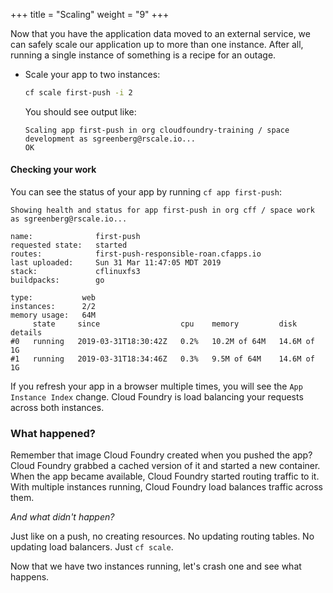 +++
title = "Scaling"
weight = "9"
+++

Now that you have the application data moved to an external service, we can safely scale our application up to more than one instance. After all, running a single instance of something is a recipe for an outage.

* Scale your app to two instances:

  ```sh
  cf scale first-push -i 2
  ```

  You should see output like:

  ```
  Scaling app first-push in org cloudfoundry-training / space development as sgreenberg@rscale.io...
  OK
  ```

#### Checking your work

You can see the status of your app by running `cf app first-push`:

```
Showing health and status for app first-push in org cff / space work as sgreenberg@rscale.io...

name:              first-push
requested state:   started
routes:            first-push-responsible-roan.cfapps.io
last uploaded:     Sun 31 Mar 11:47:05 MDT 2019
stack:             cflinuxfs3
buildpacks:        go

type:           web
instances:      2/2
memory usage:   64M
     state     since                  cpu    memory         disk          details
#0   running   2019-03-31T18:30:42Z   0.2%   10.2M of 64M   14.6M of 1G   
#1   running   2019-03-31T18:34:46Z   0.3%   9.5M of 64M    14.6M of 1G 
```

If you refresh your app in a browser multiple times, you will see the `App Instance Index` change. Cloud Foundry is load balancing your requests across both instances.

### What happened?

Remember that image Cloud Foundry created when you pushed the app? Cloud Foundry grabbed a cached version of it and started a new container. When the app became available, Cloud Foundry started routing traffic to it. With multiple instances running, Cloud Foundry load balances traffic across them.

*And what didn't happen?*

Just like on a push, no creating resources. No updating routing tables. No updating load balancers.  Just `cf scale`.

Now that we have two instances running, let's crash one and see what happens.
